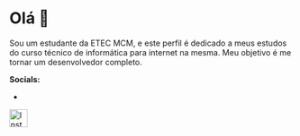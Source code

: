 # Olá 👑

Sou um estudante da ETEC MCM, e este perfil é dedicado a meus estudos do curso técnico de informática para internet na mesma.
Meu objetivo é me tornar um desenvolvedor completo.

**Socials:**

* <a href="https://www.instagram.com/phmedeirxs">
<img src="https://upload.wikimedia.org/wikipedia/commons/thumb/a/a8/Instagram_icon.svg/1200px-Instagram_icon.svg.png" alt="Instagram" width="32" height="32">
</a>

